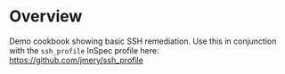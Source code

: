 # Overview

Demo cookbook showing basic SSH remediation.  Use this in conjunction with the `ssh_profile` InSpec profile here:  https://github.com/jmery/ssh_profile


